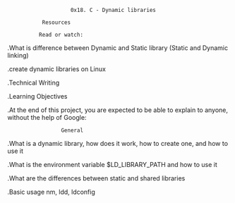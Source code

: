                         0x18. C - Dynamic libraries

               Resources

              Read or watch:

   .What is difference between Dynamic and Static library (Static and Dynamic linking)

   .create dynamic libraries on Linux

   .Technical Writing

   .Learning Objectives

   .At the end of this project, you are expected to be able to explain to anyone, without the help of Google:

                     General

   .What is a dynamic library, how does it work, how to create one, and how to use it

   .What is the environment variable $LD_LIBRARY_PATH and how to use it

   .What are the differences between static and shared libraries

   .Basic usage nm, ldd, ldconfig
